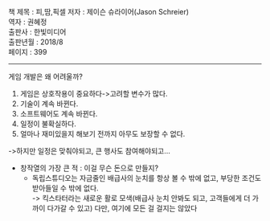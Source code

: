 책 제목 : 피,땀,픽셀
저자 : 제이슨 슈라이어(Jason Schreier)  
역자 : 권혜정  
출판사 : 한빛미디어  
출판년월 : 2018/8  
페이지 : 399  

---

게임 개발은 왜 어려울까?

1. 게임은 상호작용이 중요하다->고려할 변수가 많다.  
2. 기술이 계속 바뀐다.  
3. 소프트웨어도 계속 바뀐다.  
4. 일정이 불확실하다.  
5. 얼마나 재미있을지 해보기 전까지 아무도 보장할 수 없다.

->하지만 일정은 맞춰야되고, 큰 행사도 참여해야되고...

* 창작열의 가장 큰 적 : 이걸 무슨 돈으로 만들지?
    * 독립스튜디오는 자금줄인 배급사의 눈치를 항상 볼 수 밖에 없고, 부당한 조건도 받아들일 수 밖에 없다.  
    -> 킥스타터라는 새로운 활로 모색(배급사 눈치 안봐도 되고, 고객들에게 더 가까이 다가갈 수 있고) 다만, 여기에 모든 걸 걸지는 않았다  
    


 

